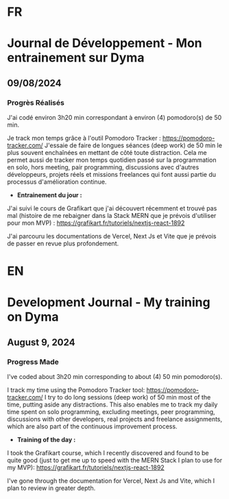 # FR

# Journal de Développement - Mon entrainement sur Dyma

## 09/08/2024

### Progrès Réalisés

J'ai codé environ 3h20 min correspondant à environ (4) pomodoro(s) de 50 min.

Je track mon temps grâce à l'outil Pomodoro Tracker : https://pomodoro-tracker.com/
J'essaie de faire de longues séances (deep work) de 50 min le plus souvent enchaînées en mettant de côté toute distraction.
Cela me permet aussi de tracker mon temps quotidien passé sur la programmation en solo, hors meeting, pair programming, discussions avec d'autres développeurs, projets réels et missions freelances qui font aussi partie du processus d'amélioration continue.

- **Entrainement du jour :**

J'ai suivi le cours de Grafikart que j'ai découvert récemment et trouvé pas mal (histoire de me rebaigner dans la Stack MERN que je prévois d'utiliser pour mon MVP) : https://grafikart.fr/tutoriels/nextjs-react-1892

J'ai parcouru les documentations de Vercel, Next Js et Vite que je prévois de passer en revue plus profondement.

# EN

# Development Journal - My training on Dyma

## August 9, 2024

### Progress Made

I've coded about 3h20 min corresponding to about (4) 50 min pomodoro(s).

I track my time using the Pomodoro Tracker tool: https://pomodoro-tracker.com/ I try to do long sessions (deep work) of 50 min most of the time, putting aside any distractions. This also enables me to track my daily time spent on solo programming, excluding meetings, peer programming, discussions with other developers, real projects and freelance assignments, which are also part of the continuous improvement process.

- **Training of the day :**

I took the Grafikart course, which I recently discovered and found to be quite good (just to get me up to speed with the MERN Stack I plan to use for my MVP): https://grafikart.fr/tutoriels/nextjs-react-1892

I've gone through the documentation for Vercel, Next Js and Vite, which I plan to review in greater depth.
